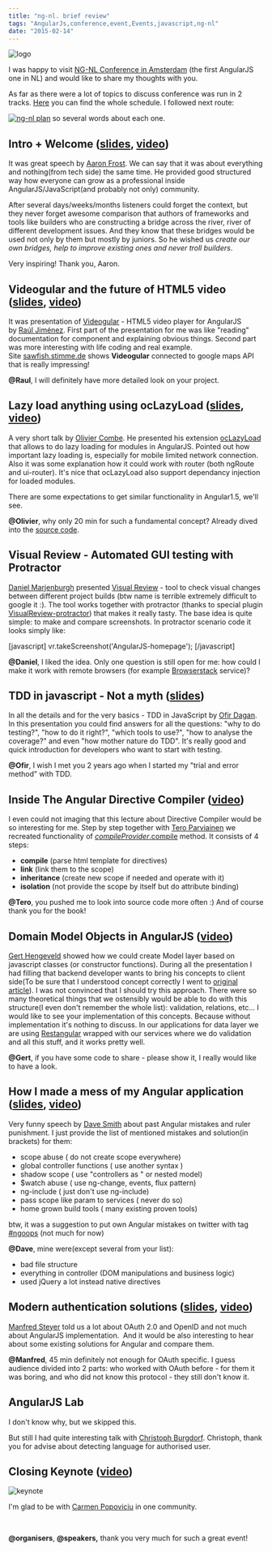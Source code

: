 ```yaml
---
title: "ng-nl. brief review"
tags: "AngularJs,conference,event,Events,javascript,ng-nl"
date: "2015-02-14"
---
```


![logo](images/logo.png)

I was happy to visit [NG-NL Conference in Amsterdam](https://www.ng-nl.org/ "https://www.ng-nl.org/") (the first AngularJS one in NL) and would like to share my thoughts with you.

As far as there were a lot of topics to discuss conference was run in 2 tracks. [Here](https://www.ng-nl.org/#schedule "https://www.ng-nl.org/#schedule") you can find the whole schedule. I followed next route:

[![ng-nl plan](images/nov5Gjenk9lc_1hzCzj8dBPyNi3OZq6Hl4HViGEToUE.png)](https://stepansuvorov.com/blog/wp-content/uploads/2015/02/nov5Gjenk9lc_1hzCzj8dBPyNi3OZq6Hl4HViGEToUE.png) so several words about each one.

## Intro + Welcome ([slides](https://docs.google.com/presentation/d/1tE3fQUbmQUsMDmA0wc7z6dEhtyLk44GBKrVRtB58xoc/edit#slide=id.g78c807a97_329 "docs.google.com/presentation"), [video](https://www.youtube.com/watch?v=dJFV8wFU23A "youtube.com"))

It was great speech by [Aaron Frost](https://twitter.com/js_dev). We can say that it was about everything and nothing(from tech side) the same time. He provided good structured way how everyone can grow as a professional inside AngularJS/JavaScript(and probably not only) community.

After several days/weeks/months listeners could forget the context, but they never forget awesome comparison that authors of frameworks and tools like builders who are constructing a bridge across the river, river of different development issues. And they know that these bridges would be used not only by them but mostly by juniors. So he wished us _create our own bridges, help to improve existing ones and never troll builders_.

Very inspiring! Thank you, Aaron.

## Videogular and the future of HTML5 video ([slides](https://slides.com/elecash/deck#/), [video](https://www.youtube.com/watch?v=I7ZUkd44-Co "youtube.com"))

It was presentation of [Videogular](https://www.videogular.com/ "https://www.videogular.com/") - HTML5 video player for AngularJS by [Raúl Jiménez](https://twitter.com/elecash). First part of the presentation for me was like "reading" documentation for component and explaining obvious things. Second part was more interesting with life coding and real example. Site [sawfish.stimme.de](https://sawfish.stimme.de/ "https://sawfish.stimme.de/") shows **Videogular** connected to google maps API that is really impressing!

**@Raul**, I will definitely have more detailed look on your project.

## Lazy load anything using ocLazyLoad ([slides](https://slides.com/ocombe/ng-nl#/), [video](https://www.youtube.com/watch?v=mM45wIg_fpI "youtube.com"))

A very short talk by [Olivier Combe](https://twitter.com/OCombe). He presented his extension [ocLazyLoad](https://github.com/ocombe/ocLazyLoad "https://github.com/ocombe/ocLazyLoad") that allows to do lazy loading for modules in AngularJS. Pointed out how important lazy loading is, especially for mobile limited network connection. Also it was some explanation how it could work with router (both ngRoute and ui-router). It's nice that ocLazyLoad also support dependancy injection for loaded modules.

There are some expectations to get similar functionality in Angular1.5, we'll see.

**@Olivier**, why only 20 min for such a fundamental concept? Already dived into the [source code](https://github.com/ocombe/ocLazyLoad/blob/master/dist/ocLazyLoad.js "github.com").

## Visual Review - Automated GUI testing with Protractor

[Daniel Marjenburgh](https://twitter.com/dmarjenburgh) presented [Visual Review](https://github.com/xebia/VisualReview "https://github.com/xebia/VisualReview") - tool to check visual changes between different project builds (btw name is terrible extremely difficult to google it :). The tool works together with protractor (thanks to special plugin [VisualReview-protractor](https://github.com/xebia/VisualReview-protractor "https://github.com/xebia/VisualReview-protractor")) that makes it really tasty. The base idea is quite simple: to make and compare screenshots. In protractor scenario code it looks simply like:

\[javascript\] vr.takeScreenshot('AngularJS-homepage'); \[/javascript\]

**@Daniel**, I liked the idea. Only one question is still open for me: how could I make it work with remote browsers (for example [Browserstack](https://www.browserstack.com/ "https://www.browserstack.com/") service)?

## TDD in javascript - Not a myth ([slides](https://slides.com/ofird/tdd-in-javascript-not-a-myth--2#/))

In all the details and for the very basics - TDD in JavaScript by [Ofir Dagan](https://twitter.com/ofirdagan2). In this presentation you could find answers for all the questions: "why to do testing?", "how to do it right?", "which tools to use?", "how to analyse the coverage?" and even "how mother nature do TDD". It's really good and quick introduction for developers who want to start with testing.

**@Ofir**, I wish I met you 2 years ago when I started my "trial and error method" with TDD.

## Inside The Angular Directive Compiler ([video](https://www.youtube.com/watch?v=saA4rUSBSUk))

I even could not imaging that this lecture about Directive Compiler would be so interesting for me. Step by step together with [Tero Parviainen](https://twitter.com/teropa) we recreated functionality of [$compileProvider.$compile](https://docs.angularjs.org/api/ng/service/$compile "docs.angularjs.org") method. It consists of 4 steps:

- **compile** (parse html template for directives)
- **link** (link them to the scope)
- **inheritance** (create new scope if needed and operate with it)
- **isolation** (not provide the scope by itself but do attribute binding)

**@Tero**, you pushed me to look into source code more often :) And of course thank you for the book!

## Domain Model Objects in AngularJS ([video](https://www.youtube.com/watch?v=iz9zBWrhZUg "youtube.com"))

[Gert Hengeveld](https://twitter.com/GHengeveld) showed how we could create Model layer based on javascript classes (or constructor functions). During all the presentation I had filling that backend developer wants to bring his concepts to client side(To be sure that I understood concept correctly I went to [original article](https://medium.com/opinionated-angularjs/angular-model-objects-with-javascript-classes-2e6a067c73bc "Angular model objects with JavaScript classes")). I was not convinced that I should try this approach. There were so many theoretical things that we ostensibly would be able to do with this structure(I even don't remember the whole list): validation, relations, etc... I would like to see your implementation of this concepts. Because without implementation it's nothing to discuss. In our applications for data layer we are using [Restangular](https://github.com/mgonto/restangular "https://github.com/mgonto/restangular") wrapped with our services where we do validation and all this stuff, and it works pretty well.

**@Gert**, if you have some code to share - please show it, I really would like to have a look.

## How I made a mess of my Angular application ([slides](https://slides.com/djsmith/how-we-made-a-mess-of-our-angular-app/#/), [video](https://www.youtube.com/watch?v=n8JdXkKhDyU&feature=em-subs_digest "youtube.com"))

Very funny speech by [Dave Smith](https://twitter.com/djsmith42) about past Angular mistakes and ruler punishment. I just provide the list of mentioned mistakes and solution(in brackets) for them:

- scope abuse ( do not create scope everywhere)
- global controller functions ( use another syntax )
- shadow scope ( use "controllers as " or nested model)
- $watch abuse ( use ng-change, events, flux pattern)
- ng-include ( just don't use ng-include)
- pass scope like param to services ( never do so)
- home grown build tools ( many existing proven tools)

btw, it was a suggestion to put own Angular mistakes on twitter with tag [#ngoops](https://twitter.com/hashtag/ngoops?src=hash) (not much for now)

**@Dave**, mine were(except several from your list):

- bad file structure
- everything in controller (DOM manipulations and business logic)
- used jQuery a lot instead native directives

## Modern authentication solutions ([slides](https://www.dropbox.com/s/6144v595abh2lzq/steyer_oauth2_javascript.pdf?dl=0), [video](https://www.youtube.com/watch?v=7oGDG47KrXU "youtube.com"))

[Manfred Steyer](https://twitter.com/ManfredSteyer) told us a lot about OAuth 2.0 and OpenID and not much about AngularJS implementation.  And it would be also interesting to hear about some existing solutions for Angular and compare them.

**@Manfred**, 45 min definitely not enough for OAuth specific. I guess audience divided into 2 parts: who worked with OAuth before - for them it was boring, and who did not know this protocol - they still don't know it.

## AngularJS Lab

I don't know why, but we skipped this.

But still I had quite interesting talk with [Christoph Burgdorf](https://twitter.com/cburgdorf). Christoph, thank you for advise about detecting language for authorised user.

## Closing Keynote ([video](https://www.youtube.com/watch?v=czHsSDw6Dys "youtube.com"))

![keynote](images/keynote.jpg)

I'm glad to be with [Carmen Popoviciu](https://twitter.com/CarmenPopoviciu) in one community.

 

**@organisers**, **@speakers,** thank you very much for such a great event!
